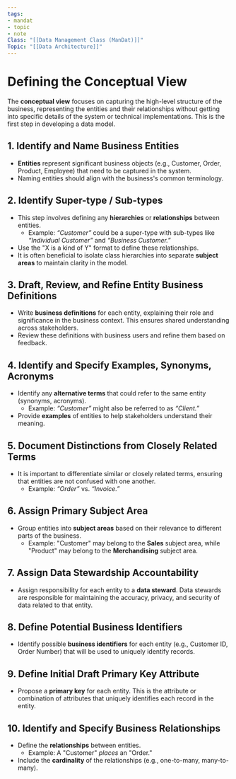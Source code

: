 ```yaml
---
tags:
- mandat
- topic
- note
Class: "[[Data Management Class (ManDat)]]"
Topic: "[[Data Architecture]]"
---
```


# Defining the Conceptual View

The **conceptual view** focuses on capturing the high-level structure of the business, representing the entities and their relationships without getting into specific details of the system or technical implementations. This is the first step in developing a data model.

## 1. Identify and Name Business Entities

- **Entities** represent significant business objects (e.g., Customer, Order, Product, Employee) that need to be captured in the system.
- Naming entities should align with the business's common terminology.

## 2. Identify Super-type / Sub-types

- This step involves defining any **hierarchies** or **relationships** between entities.
    - Example: _“Customer”_ could be a super-type with sub-types like _“Individual Customer”_ and _“Business Customer.”_
- Use the "X is a kind of Y" format to define these relationships.
- It is often beneficial to isolate class hierarchies into separate **subject areas** to maintain clarity in the model.

## 3. Draft, Review, and Refine Entity Business Definitions

- Write **business definitions** for each entity, explaining their role and significance in the business context. This ensures shared understanding across stakeholders.
- Review these definitions with business users and refine them based on feedback.

## 4. Identify and Specify Examples, Synonyms, Acronyms

- Identify any **alternative terms** that could refer to the same entity (synonyms, acronyms).
    - Example: _“Customer”_ might also be referred to as _“Client.”_
- Provide **examples** of entities to help stakeholders understand their meaning.

## 5. Document Distinctions from Closely Related Terms

- It is important to differentiate similar or closely related terms, ensuring that entities are not confused with one another.
    - Example: _“Order”_ vs. _“Invoice.”_

## 6. Assign Primary Subject Area

- Group entities into **subject areas** based on their relevance to different parts of the business.
    - Example: "Customer" may belong to the **Sales** subject area, while "Product" may belong to the **Merchandising** subject area.

## 7. Assign Data Stewardship Accountability

- Assign responsibility for each entity to a **data steward**. Data stewards are responsible for maintaining the accuracy, privacy, and security of data related to that entity.

## 8. Define Potential Business Identifiers

- Identify possible **business identifiers** for each entity (e.g., Customer ID, Order Number) that will be used to uniquely identify records.

## 9. Define Initial Draft Primary Key Attribute

- Propose a **primary key** for each entity. This is the attribute or combination of attributes that uniquely identifies each record in the entity.

## 10. Identify and Specify Business Relationships

- Define the **relationships** between entities.
    - Example: A "Customer" _places_ an "Order."
- Include the **cardinality** of the relationships (e.g., one-to-many, many-to-many).
